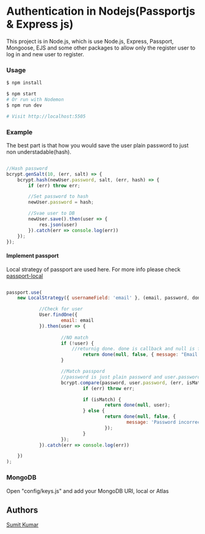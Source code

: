 # Authentication in Nodejs(Passportjs & Express js)

This project is in Node.js, which is use Node.js, Express, Passport, Mongoose, EJS and some other packages to allow only the register user to log in and new user to register.

### Usage

```sh
$ npm install
```

```sh
$ npm start
# Or run with Nodemon
$ npm run dev

# Visit http://localhost:5505
```
### Example
The best part is that how you would save the user plain password to just non understadable(hash).

```javascript

//Hash password
bcrypt.genSalt(10, (err, salt) => {
    bcrypt.hash(newUser.password, salt, (err, hash) => {
        if (err) throw err;

        //Set password to hash
        newUser.password = hash;

        //Svae user to DB
        newUser.save().then(user => {
            res.json(user)
        }).catch(err => console.log(err))
    });
});

```

#### Implement passport
Local strategy of passport are used here. For more info please check [passport-local](http://www.passportjs.org/packages/passport-local/)

```javascript

passport.use(
	new LocalStrategy({ usernameField: 'email' }, (email, password, done) => {

			//Check for user
			User.findOne({
					email: email
			}).then(user => {
				
					//NO match
					if (!user) {
                        //returnig done. done is callback and null is for error and false for user,  message for option 
							return done(null, false, { message: "Email is not registered" })
					}

					//Match passpord
                    //password is just plain password and user.password is hash password
					bcrypt.compare(password, user.password, (err, isMatch) => {
							if (err) throw err;

							if (isMatch) {
									return done(null, user);
							} else {
									return done(null, false, {
											message: 'Password incorrect'
									});
							}
					});
			}).catch(err => console.log(err))

	})
); 

```

### MongoDB

Open "config/keys.js" and add your MongoDB URI, local or Atlas

## Authors

[Sumit Kumar](https://github.com/sumitkumar1207)
